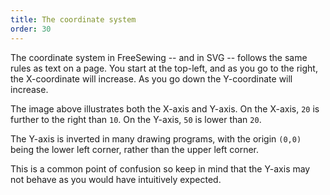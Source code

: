 ```yaml
---
title: The coordinate system
order: 30
---
```


The coordinate system in FreeSewing -- and in SVG -- follows the same rules as text on a page.
You start at the top-left, and as you go to the right, the X-coordinate will increase.
As you go down the Y-coordinate will increase.

<Example part="docs_coords" caption="The SVG coordinate system" /> 

The image above illustrates both the X-axis and Y-axis.
On the X-axis, `20` is further to the right than `10`.
On the Y-axis, `50` is lower than `20`.

<Note>

The Y-axis is inverted in many drawing programs, with the origin
`(0,0)` being the lower left corner, rather than the upper left corner.

This is a common point of confusion so keep in mind that the Y-axis may
not behave as you would have intuitively expected.

</Note>

